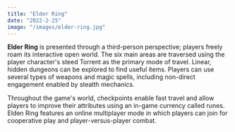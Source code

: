 ```yaml
---
title: "Elder Ring"
date: "2022-2-25"
image: "/images/elder-ring.jpg"
---
```


**Elder Ring** is presented through a third-person perspective; players freely roam its interactive open world. The six main areas are traversed using the player character's steed Torrent as the primary mode of travel. Linear, hidden dungeons can be explored to find useful items. Players can use several types of weapons and magic spells, including non-direct engagement enabled by stealth mechanics.

Throughout the game's world, checkpoints enable fast travel and allow players to improve their attributes using an in-game currency called runes. Elden Ring features an online multiplayer mode in which players can join for cooperative play and player-versus-player combat.
